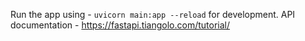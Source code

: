 Run the app using - `uvicorn main:app --reload` for development.
API documentation - https://fastapi.tiangolo.com/tutorial/